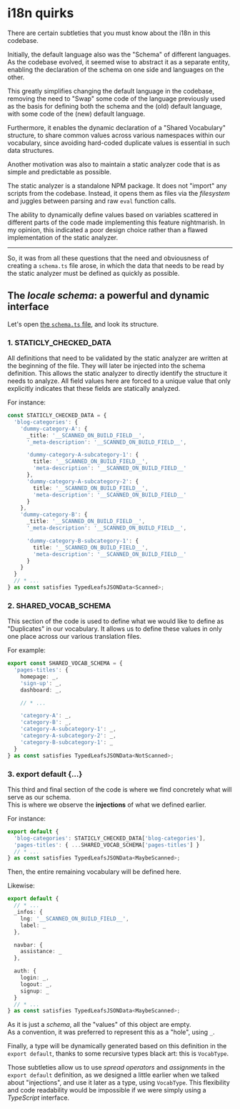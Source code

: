 # i18n quirks

There are certain subtleties that you must know about the i18n in this codebase.

Initially, the default language also was the "Schema" of different languages.  
As the codebase evolved, it seemed wise to abstract it as a separate entity, enabling the declaration of the schema on one side and languages on the
other.

This greatly simplifies changing the default language in the codebase, removing the need to "Swap" some code of the language previously used as the
basis for defining both the schema and the (old) default language, with some code of the (new) default language.

Furthermore, it enables the dynamic declaration of a "Shared Vocabulary" structure, to share common values across various namespaces within our
vocabulary, since avoiding hard-coded duplicate values is essential in such data structures.

Another motivation was also to maintain a static analyzer code that is as simple and predictable as possible.

The static analyzer is a standalone NPM package. It does not "import" any scripts from the codebase. Instead, it opens them as files via the
_filesystem_ and juggles between parsing and raw `eval` function calls.

The ability to dynamically define values based on variables scattered in different parts of the code made implementing this feature nightmarish. In my
opinion, this indicated a poor design choice rather than a flawed implementation of the static analyzer.

---

So, it was from all these questions that the need and obviousness of creating a `schema.ts` file arose, in which the data that needs to be read by the
static analyzer must be defined as quickly as possible.

## The _locale schema_: a powerful and dynamic interface

Let's open [the `schema.ts` file](/src/i18n/locales/schema.ts), and look its structure.

### 1. STATICLY_CHECKED_DATA

All definitions that need to be validated by the static analyzer are written at the beginning of the file. They will later be injected into the schema
definition. This allows the static analyzer to directly identify the structure it needs to analyze. All field values here are forced to a unique value
that only explicitly indicates that these fields are statically analyzed.

For instance:

```ts
const STATICLY_CHECKED_DATA = {
  'blog-categories': {
    'dummy-category-A': {
      _title: '__SCANNED_ON_BUILD_FIELD__',
      '_meta-description': '__SCANNED_ON_BUILD_FIELD__',

      'dummy-category-A-subcategory-1': {
        title: '__SCANNED_ON_BUILD_FIELD__',
        'meta-description': '__SCANNED_ON_BUILD_FIELD__'
      },
      'dummy-category-A-subcategory-2': {
        title: '__SCANNED_ON_BUILD_FIELD__',
        'meta-description': '__SCANNED_ON_BUILD_FIELD__'
      }
    },
    'dummy-category-B': {
      _title: '__SCANNED_ON_BUILD_FIELD__',
      '_meta-description': '__SCANNED_ON_BUILD_FIELD__',

      'dummy-category-B-subcategory-1': {
        title: '__SCANNED_ON_BUILD_FIELD__',
        'meta-description': '__SCANNED_ON_BUILD_FIELD__'
      }
    }
  }
  // * ...
} as const satisfies TypedLeafsJSONData<Scanned>;
```

### 2. SHARED_VOCAB_SCHEMA

This section of the code is used to define what we would like to define as "Duplicates" in our vocabulary. It allows us to define these values in only
one place across our various translation files.

For example:

```ts
export const SHARED_VOCAB_SCHEMA = {
  'pages-titles': {
    homepage: _,
    'sign-up': _,
    dashboard: _,

    // * ...

    'category-A': _,
    'category-B': _,
    'category-A-subcategory-1': _,
    'category-A-subcategory-2': _,
    'category-B-subcategory-1': _
  }
} as const satisfies TypedLeafsJSONData<NotScanned>;
```

### 3. export default {...}

This third and final section of the code is where we find concretely what will serve as our schema.  
This is where we observe the **injections** of what we defined earlier.

For instance:

```ts
export default {
  'blog-categories': STATICLY_CHECKED_DATA['blog-categories'],
  'pages-titles': { ...SHARED_VOCAB_SCHEMA['pages-titles'] }
  // * ...
} as const satisfies TypedLeafsJSONData<MaybeScanned>;
```

Then, the entire remaining vocabulary will be defined here.

Likewise:

```ts
export default {
  // * ...
  _infos: {
    lng: '__SCANNED_ON_BUILD_FIELD__',
    label: _
  },

  navbar: {
    assistance: _
  },

  auth: {
    login: _,
    logout: _,
    signup: _
  }
  // * ...
} as const satisfies TypedLeafsJSONData<MaybeScanned>;
```

As it is just a _schema_, all the "values" of this object are empty.  
As a convention, it was preferred to represent this as a "hole", using `_`.

Finally, a type will be dynamically generated based on this definition in the `export default`, thanks to some recursive types black art: this is
`VocabType`.

Those subtleties allow us to use _spread operators_ and _assignments_ in the `export default` definition, as we designed a little earlier when we
talked about "injections", and use it later as a type, using `VocabType`. This flexibility and code readability would be impossible if we were simply
using a _TypeScript_ interface.
